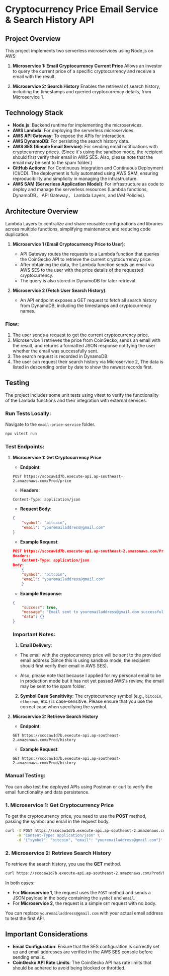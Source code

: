 # Cryptocurrency Price Email Service & Search History API

## Project Overview

This project implements two serverless microservices using Node.js on AWS:

1. **Microservice 1: Email Cryptocurrency Current Price**
   Allows an investor to query the current price of a specific cryptocurrency and receive a email with the result.

2. **Microservice 2: Search History**
   Enables the retrieval of search history, including the timestamps and queried cryptocurrency details, from Microservice 1.

## Technology Stack

* **Node.js**: Backend runtime for implementing the microservices.
* **AWS Lambda**: For deploying the serverless microservices.
* **AWS API Gateway**: To expose the APIs for interaction.
* **AWS DynamoDB**: For persisting the search history data.
* **AWS SES (Simple Email Service)**: For sending email notifications with cryptocurrency prices. (Since it's using the sandbox mode, the recipient should first verify their email in AWS SES. Also, please note that the email may be sent to the spam folder.)
* **GitHub Actions**: For Continuous Integration and Continuous Deployment (CI/CD). The deployment is fully automated using AWS SAM, ensuring reproducibility and simplicity in managing the infrastructure.
* **AWS SAM (Serverless Application Model)**: For infrastructure as code to deploy and manage the serverless resources (Lambda functions, DynamoDB， API Gateway， Lambda Layers, and IAM Policies).

## Architecture Overview

Lambda Layers to centralize and share reusable configurations and libraries across multiple functions, simplifying maintenance and reducing code duplication.

1. **Microservice 1 (Email Cryptocurrency Price to User)**:

   * API Gateway routes the requests to a Lambda function that queries the CoinGecko API to retrieve the current cryptocurrency price.
   * After obtaining the data, the Lambda function sends an email via AWS SES to the user with the price details of the requested cryptocurrency.
   * The query is also stored in DynamoDB for later retrieval.

2. **Microservice 2 (Fetch User Search History)**:

   * An API endpoint exposes a GET request to fetch all search history from DynamoDB, including the timestamps and cryptocurrency names.

### Flow:

1. The user sends a request to get the current cryptocurrency price.
2. Microservice 1 retrieves the price from CoinGecko, sends an email with the result, and returns a formatted JSON response notifying the user whether the email was successfully sent.
3. The search request is recorded in DynamoDB.
4. The user can request their search history via Microservice 2, The data is listed in descending order by date to show the newest records first.

## Testing

The project includes some unit tests using vitest to verify the functionality of the Lambda functions and their integration with external services.

### Run Tests Locally:

Navigate to the `email-price-service` folder.

```bash
npx vitest run
```

### Test Endpoints:

1. **Microservice 1: Get Cryptocurrency Price**

    * **Endpoint**:

    ```
    POST https://scocaw1d7b.execute-api.ap-southeast-2.amazonaws.com/Prod/price
    ```

    * **Headers**:

    ```
    Content-Type: application/json
    ```

    * **Request Body**:

    ```json
    {
        "symbol": "bitcoin",
        "email": "youremailaddress@gmail.com"
    }
    ```

    * **Example Request**:

    ```json
    POST https://scocaw1d7b.execute-api.ap-southeast-2.amazonaws.com/Prod/price
    Headers:
        Content-Type: application/json
    Body:
        {
        "symbol": "bitcoin",
        "email": "youremailaddress@gmail.com"
        }
    ```

    * **Example Response**:

    ```json
    {
        "success": true,
        "message": "Email sent to youremailaddress@gmail.com successfully with current price of BITCOIN. If you did not receive the email, please check spam box.",
        "data": {}
    }
    ```

    ### **Important Notes**:

    1. **Email Delivery**: 
      - The email with the cryptocurrency price will be sent to the provided email address (Since this is using sandbox mode, the recipient should first verify their email in AWS SES). 
      
      - Also, please note that because I applied for my personal email to be in production mode but it has not yet passed AWS's review, the email may be sent to the spam folder.

    2. **Symbol Case Sensitivity**: The cryptocurrency symbol (e.g., `bitcoin`, `ethereum`, etc.) is case-sensitive. Please ensure that you use the correct case when specifying the symbol.

2. **Microservice 2: Retrieve Search History**

    * **Endpoint**:

    ```
    GET https://scocaw1d7b.execute-api.ap-southeast-2.amazonaws.com/Prod/history
    ```

    * **Example Request**:

    ```
    GET https://scocaw1d7b.execute-api.ap-southeast-2.amazonaws.com/Prod/history
    ```

### Manual Testing:

You can also test the deployed APIs using Postman or curl to verify the email functionality and data persistence.
### 1. **Microservice 1: Get Cryptocurrency Price**

To get the cryptocurrency price, you need to use the **POST** method, passing the symbol and email in the request body.

```bash
curl -X POST https://scocaw1d7b.execute-api.ap-southeast-2.amazonaws.com/Prod/price \
     -H "Content-Type: application/json" \
     -d '{"symbol": "bitcoin", "email": "youremailaddress@gmail.com"}'
```

### 2. **Microservice 2: Retrieve Search History**

To retrieve the search history, you use the **GET** method.

```bash
curl https://scocaw1d7b.execute-api.ap-southeast-2.amazonaws.com/Prod/history
```

In both cases:

* For **Microservice 1**, the request uses the `POST` method and sends a JSON payload in the body containing the `symbol` and `email`.
* For **Microservice 2**, the request is a simple `GET` request with no body.

You can replace `youremailaddress@gmail.com` with your actual email address to test the first API.

## Important Considerations

* **Email Configuration**: Ensure that the SES configuration is correctly set up and email addresses are verified in the AWS SES console before sending emails.
* **CoinGecko API Rate Limits**: The CoinGecko API has rate limits that should be adhered to avoid being blocked or throttled.